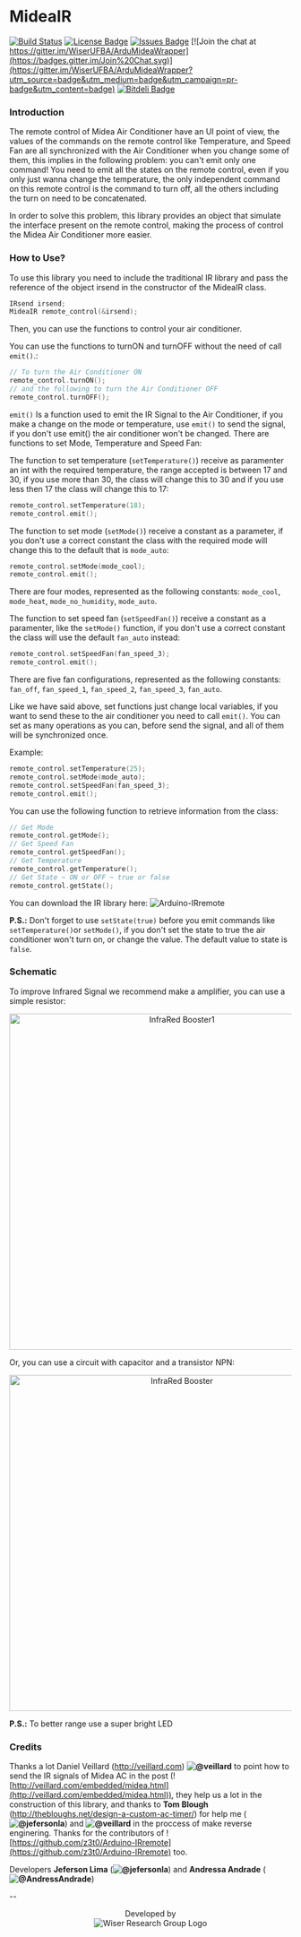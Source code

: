 # MideaIR

[![Build Status](https://travis-ci.org/WiserUFBA/ArduMideaWrapper.svg)](https://travis-ci.org/WiserUFBA/ArduMideaWrapper)
[![License Badge](https://img.shields.io/github/license/wiserufba/ardumideawrapper.svg)](https://github.com/WiserUFBA/ArduMideaWrapper/blob/master/LICENSE)
[![Issues Badge](https://img.shields.io/github/issues/wiserufba/ardumideawrapper.svg)](https://github.com/WiserUFBA/ArduMideaWrapper/issues)
[![Join the chat at https://gitter.im/WiserUFBA/ArduMideaWrapper](https://badges.gitter.im/Join%20Chat.svg)](https://gitter.im/WiserUFBA/ArduMideaWrapper?utm_source=badge&utm_medium=badge&utm_campaign=pr-badge&utm_content=badge)
[![Bitdeli Badge](https://d2weczhvl823v0.cloudfront.net/WiserUFBA/ardumideawrapper/trend.png)](https://bitdeli.com/free "Bitdeli Badge")

### Introduction

The remote control of Midea Air Conditioner have an UI point of view, the values of the commands on the remote control like Temperature, and Speed Fan are all synchronized with the Air Conditioner when you change some of them, this implies in the following problem: you can't emit only one command! You need to emit all the states on the remote control, even if you only just wanna change the temperature, the only independent command on this remote control is the command to turn off, all the others including the turn on need to be concatenated.

In order to solve this problem, this library provides an object that simulate the interface present on the remote control, making the process of control the Midea Air Conditioner more easier.

### How to Use?

To use this library you need to include the traditional IR library and pass the reference of the object irsend in the constructor of the MideaIR class.

```cpp
IRsend irsend;
MideaIR remote_control(&irsend);
```

Then, you can use the functions to control your air conditioner.

You can use the functions to turnON and turnOFF without the need of call `emit()`.:

```cpp
// To turn the Air Conditioner ON
remote_control.turnON();
// and the following to turn the Air Conditioner OFF
remote_control.turnOFF();
```

`emit()` Is a function used to emit the IR Signal to the Air Conditioner, if you make a change on the mode or temperature, use `emit()` to send the signal, if you don't use emit() the air conditioner won't be changed.
There are functions to set Mode, Temperature and Speed Fan:

The function to set temperature (`setTemperature()`) receive as paramenter an int with the required temperature, the range accepted is between 17 and 30, if you use more than 30, the class will change this to 30 and if you use less then 17 the class will change this to 17:

```cpp
remote_control.setTemperature(18);
remote_control.emit();
```
The function to set mode (`setMode()`) receive a constant as a parameter, if you don't use a correct constant the class with the required mode will change this to the default that is `mode_auto`:

```cpp
remote_control.setMode(mode_cool);
remote_control.emit();
```

There are four modes, represented as the following constants: `mode_cool`, `mode_heat`, `mode_no_humidity`, `mode_auto`.

The function to set speed fan (`setSpeedFan()`) receive a constant as a paramenter, like the `setMode()` function, if you don't use a correct constant the class will use the default `fan_auto` instead:

```cpp
remote_control.setSpeedFan(fan_speed_3);
remote_control.emit();
```

There are five fan configurations, represented as the following constants: `fan_off`, `fan_speed_1`, `fan_speed_2`, `fan_speed_3`, `fan_auto`.

Like we have said above, set functions just change local variables, if you want to send these to the air conditioner you need to call `emit()`. You can set as many operations as you can, before send the signal, and all of them will be synchronized once.

Example:

```cpp
remote_control.setTemperature(25);
remote_control.setMode(mode_auto);
remote_control.setSpeedFan(fan_speed_3);
remote_control.emit();
```

You can use the following function to retrieve information from the class:

```cpp
// Get Mode
remote_control.getMode();
// Get Speed Fan
remote_control.getSpeedFan();
// Get Temperature
remote_control.getTemperature();
// Get State ~ ON or OFF ~ true or false
remote_control.getState();
```

You can download the IR library here: ![Arduino-IRremote](https://github.com/z3t0/Arduino-IRremote)

**P.S.:** Don't forget to use `setState(true)` before you emit commands like `setTemperature()`or `setMode()`, if you don't set the state to true the air conditioner won't turn on, or change the value. The default value to state is `false`.

### Schematic 

To improve Infrared Signal we recommend make a amplifier, you can use a simple resistor:

<p align="center">
  <img alt="InfraRed Booster1" width="600"src="https://wiki.dcc.ufba.br/pub/SmartUFBA/ProjectLogo/IRBooster1png.png"/>
</p>

Or, you can use a circuit with capacitor and a transistor NPN:

<p align="center">
  <img alt="InfraRed Booster" width="600" src="https://wiki.dcc.ufba.br/pub/SmartUFBA/ProjectLogo/IRB.png"/> 
</p>

**P.S.:** To better range use a super bright LED

### Credits

Thanks a lot Daniel Veillard (http://veillard.com) **![@veillard](https://github.com/veillard)** to point how to send the IR signals of Midea AC in the post (![http://veillard.com/embedded/midea.html](http://veillard.com/embedded/midea.html)), they help us a lot in the construction of this library, and thanks to **Tom Blough** (http://thebloughs.net/design-a-custom-ac-timer/) for help me (**![@jefersonla](https://github.com/jefersonla)**) and **![@veillard](https://github.com/veillard)** in the proccess of make reverse enginering. Thanks for the contributors of ![https://github.com/z3t0/Arduino-IRremote](https://github.com/z3t0/Arduino-IRremote) too.

Developers **Jeferson Lima** (**![@jefersonla](https://github.com/jefersonla)**) and **Andressa Andrade** (**![@AndressAndrade](https://github.com/AndressAndrade)**)

--
<p align="center">
	Developed by </br>
  <img alt="Wiser Research Group Logo" src="https://wiki.dcc.ufba.br/pub/SmartUFBA/ProjectLogo/wiserufbalogo.jpg"/> 
</p>

